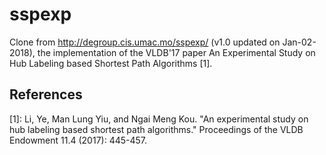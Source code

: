 # sspexp
Clone from http://degroup.cis.umac.mo/sspexp/ (v1.0 updated on Jan-02-2018), the implementation of the VLDB'17 paper An Experimental Study on Hub Labeling based Shortest Path Algorithms [1].

References
----------
[1]: Li, Ye, Man Lung Yiu, and Ngai Meng Kou. "An experimental study on hub labeling based shortest path algorithms." Proceedings of the VLDB Endowment 11.4 (2017): 445-457.

